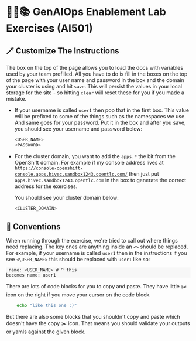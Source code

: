 # 🧑‍🏫📚 GenAIOps Enablement Lab Exercises (AI501)

<!-- ## Slide Decks
Slide decks are published along side the exercise instructions. To add a new slide deck or update any existing ones, simply navigate to `docs/slides/content` and edit and existing file or create a new `.md` file. This will auto generate the slide deck once published. You can view or edit the for testing by running the docsify server. See the GitHub repo for more information

👨‍🏫 👉 [The Published Slides Live Here](https://rhoai-genaiops.github.io/lab-instructions/slides/) 👈 🧑‍💻 -->

## 🪄 Customize The Instructions
The box on the top of the page allows you to load the docs with variables used by your team prefilled. All you have to do is fill in the boxes on the top of the page with your user name and password in the box and the domain your cluster is using and hit `save`. This will persist the values in your local storage for the site - so hitting `clear` will reset these for you if you made a mistake.

* If your username is called `user1` then pop that in the first box. This value will be prefixed to some of the things such as the namespaces we use. And same goes for your password. Put it in the box and after you save, you should see your username and password below:

    ```bash
    <USER_NAME>
    <PASSWORD>
    ```

* For the cluster domain, you want to add the `apps.*` the bit from the OpenShift domain. For example if my console address lives at <code class="language-yaml">https://console-openshift-console.apps.hivec.sandbox1243.opentlc.com/</code>
 then just put `apps.hivec.sandbox1243.opentlc.com` in the box to generate the correct address for the exercises.

    You should see your cluster domain below:

    ```bash
    <CLUSTER_DOMAIN>
    ```

## 🦆 Conventions
When running through the exercise, we're tried to call out where things need replacing. The key ones are anything inside an `<>` should be replaced. For example, if your username is called `user1` then in the instructions if you see `<\USER_NAME>` this should be replaced with `user1` like so:
    <div class="highlight" style="background: #f7f7f7">
    <pre><code class="language-bash">
    name: &lt;USER_NAME&gt;
    # ^ this becomes
    name: user1
    </code></pre></div>

There are lots of code blocks for you to copy and paste. They have little ✂️ icon on the right if you move your cursor on the code block. 

```bash
    echo "like this one :)"
```

But there are also some blocks that you shouldn't copy and paste which doesn't have the copy ✂️ icon. That means you should validate your outputs or yamls against the given block.
